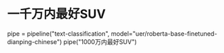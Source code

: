 # 一千万内最好SUV
pipe = pipeline("text-classification", model="uer/roberta-base-finetuned-dianping-chinese")
pipe("1000万内最好SUV")